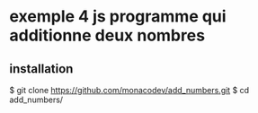 # exemple 4 js  programme qui additionne deux nombres 


## installation 

$ git clone https://github.com/monacodev/add_numbers.git
$ cd add_numbers/

